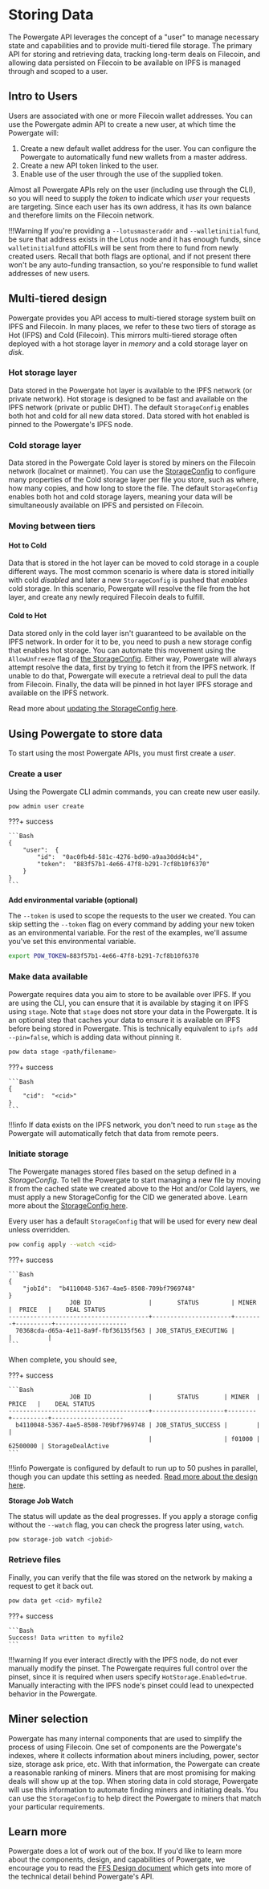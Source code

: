 # Storing Data

The Powergate API leverages the concept of a "user" to manage necessary state and capabilities and to provide multi-tiered file storage. The primary API for storing and retrieving data, tracking long-term deals on Filecoin, and allowing data persisted on Filecoin to be available on IPFS is managed through and scoped to a user.

## Intro to Users

Users are associated with one or more Filecoin wallet addresses. You can use the Powergate admin API to create a new user, at which time the Powergate will:

1. Create a new default wallet address for the user. You can configure the Powergate to automatically fund new wallets from a master address.
2. Create a new API token linked to the user.
3. Enable use of the user through the use of the supplied token.

Almost all Powergate APIs rely on the user (including use through the CLI), so you will need to supply the _token_ to indicate which _user_ your requests are targeting. Since each user has its own address, it has its own balance and therefore limits on the Filecoin network.

!!!Warning
    If you're providing a `--lotusmasteraddr` and `--walletinitialfund`, be sure that address exists in the Lotus node and it has enough funds, since `walletinitialfund` attoFILs will be sent from there to fund from newly created users. Recall that both flags are optional, and if not present there won't be any auto-funding transaction, so you're responsible to fund wallet addresses of new users. 

## Multi-tiered design

Powergate provides you API access to multi-tiered storage system built on IPFS and Filecoin. In many places, we refer to these two tiers of storage as Hot (IFPS) and Cold (Filecoin). This mirrors multi-tiered storage often deployed with a hot storage layer in _memory_ and a cold storage layer on _disk_.

### Hot storage layer

Data stored in the Powergate hot layer is available to the IPFS network (or private network). Hot storage is designed to be fast and available on the IPFS network (private or public DHT). The default `StorageConfig` enables both hot and cold for all new data stored. Data stored with hot enabled is pinned to the Powergate's IPFS node. 

### Cold storage layer

Data stored in the Powergate Cold layer is stored by miners on the Filecoin network (localnet or mainnet). You can use the [StorageConfig](storageconfig.md) to configure many properties of the Cold storage layer per file you store, such as where, how many copies, and how long to store the file. The default `StorageConfig` enables both hot and cold storage layers, meaning your data will be simultaneously available on IPFS and persisted on Filecoin.

### Moving between tiers

#### Hot to Cold

Data that is stored in the hot layer can be moved to cold storage in a couple different ways. The most common scenario is where data is stored initially with cold *disabled* and later a new `StorageConfig` is pushed that *enables* cold storage. In this scenario, Powergate will resolve the file from the hot layer, and create any newly required Filecoin deals to fulfill.

#### Cold to Hot

Data stored only in the cold layer isn't guaranteed to be available on the IPFS network. In order for it to be, you need to push a new storage config that enables hot storage. You can automate this movement using the `AllowUnfreeze` flag of [the StorageConfig](storageconfig.md). Either way, Powergate will always attempt resolve the data, first by trying to fetch it from the IPFS network. If unable to do that, Powergate will execute a retrieval deal to pull the data from Filecoin. Finally, the data will be pinned in hot layer IPFS storage and available on the IPFS network.

Read more about [updating the StorageConfig here](storageconfig.md).

## Using Powergate to store data

To start using the most Powergate APIs, you must first create a _user_.

### Create a user

Using the Powergate CLI admin commands, you can create new user easily.

```bash
pow admin user create
```

???+ success

    ```Bash
    {
        "user":  {
            "id":  "0ac0fb4d-581c-4276-bd90-a9aa30dd4cb4",
            "token":  "883f57b1-4e66-47f8-b291-7cf8b10f6370"
        }
    }
    ```

**Add environmental variable (optional)**

The `--token` is used to scope the requests to the user we created. You can skip setting the `--token` flag on every command by adding your new token as an environmental variable. For the rest of the examples, we'll assume you've set this environmental variable.

```bash
export POW_TOKEN=883f57b1-4e66-47f8-b291-7cf8b10f6370
```

### Make data available

Powergate requires data you aim to store to be available over IPFS. If you are using the CLI, you can ensure that it is available by staging it on IPFS using `stage`. Note that `stage` does not store your data in the Powergate. It is an optional step that caches your data to ensure it is available on IPFS before being stored in Powergate. This is technically equivalent to `ipfs add --pin=false`, which is adding data without pinning it.

```bash
pow data stage <path/filename>
```

???+ success

    ```Bash
    {
        "cid":  "<cid>"
    }
    ```

!!!info
    If data exists on the IPFS network, you don't need to run `stage` as the Powergate will automatically fetch that data from remote peers.

### Initiate storage

The Powergate manages stored files based on the setup defined in a _StorageConfig_. To tell the Powergate to start managing a new file by moving it from the cached state we created above to the Hot and/or Cold layers, we must apply a new StorageConfig for the CID we generated above. Learn more about the [StorageConfig here](storageconfig.md).

Every user has a default `StorageConfig` that will be used for every new deal unless overridden.

```bash
pow config apply --watch <cid>
```

???+ success

    ```Bash
    {
        "jobId":  "b4110048-5367-4ae5-8508-709bf7969748"
    }
                     JOB ID                |       STATUS         | MINER  |  PRICE   |    DEAL STATUS     
    ---------------------------------------+----------------------+--------+----------+--------------------
      70368cda-d65a-4e11-8a9f-fbf36135f563 | JOB_STATUS_EXECUTING |        |          |                    
    ```

When complete, you should see,

???+ success

    ```Bash
                     JOB ID                |       STATUS       | MINER  |  PRICE   |    DEAL STATUS     
    ---------------------------------------+--------------------+--------+----------+--------------------
      b4110048-5367-4ae5-8508-709bf7969748 | JOB_STATUS_SUCCESS |        |          |                    
                                           |                    | f01000 | 62500000 | StorageDealActive
    ```

!!!info
    Powergate is configured by default to run up to 50 pushes in parallel, though you can update this setting as needed. [Read more about the design here](https://github.com/textileio/powergate/blob/master/ffs/Design.md).

**Storage Job Watch**

The status will update as the deal progresses. If you apply a storage config without the `--watch` flag, you can check the progress later using, `watch`.

```bash
pow storage-job watch <jobid>
```

### Retrieve files

Finally, you can verify that the file was stored on the network by making a request to get it back out. 

```bash
pow data get <cid> myfile2
```

???+ success

    ```Bash
    Success! Data written to myfile2
    ```

!!!warning
    If you ever interact directly with the IPFS node, do not ever manually modify the pinset. The Powergate requires full control over the pinset, since it is required when users specify `HotStorage.Enabled=true`. Manually interacting with the IPFS node's pinset could lead to unexpected behavior in the Powergate.

## Miner selection

Powergate has many internal components that are used to simplify the process of using Filecoin. One set of components are the Powergate's indexes, where it collects information about miners including, power, sector size, storage ask price, etc. With that information, the Powergate can create a reasonable ranking of miners. Miners that are most promising for making deals will show up at the top. When storing data in cold storage, Powergate will use this information to automate finding miners and initiating deals. You can use the `StorageConfig` to help direct the Powergate to miners that match your particular requirements.

## Learn more

Powergate does a lot of work out of the box. If you'd like to learn more about the components, design, and capabilities of Powergate, we encourage you to read the [FFS Design document](https://github.com/textileio/powergate/blob/master/ffs/Design.md) which gets into more of the technical detail behind Powergate's API.
